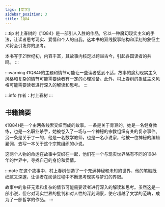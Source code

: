 ```yaml
---
tags: [文学]
sidebar_position: 3
title: 1Q84
---
```


:::tip
村上春树的《1Q84》是一部引人入胜的作品，它以一种魔幻现实主义的手法，让读者思考现实、爱情和个人的自我。这本书的双线叙事结构和深刻的象征主义将会引发你的思考。

本书写于21世纪初，内容丰富，其故事内核足以跨越古今，引起各国读者的共鸣。
:::

:::warning
《1Q84》的主题和情节可能让一些读者感到不适，故事的魔幻现实主义风格和复杂的情节可能需要读者有一定的心理准备。此外，村上春树的象征主义风格可能需要读者进行深入的解读和思考。
:::

:::info
作者：村上春树
:::

## 书籍摘要

《1Q84》是一个由两条线索交织而成的故事。一条是关于青豆的，她是一名健身教练，也是一名职业杀手，她被卷入了一场与一个神秘的宗教组织有关的复杂事件。另一条是关于丁一的，他是一名数学教师，也是一名小说家，他被一位神秘的编辑雇佣，去写一本关于这个宗教组织的小说。

这两个人物的命运在故事中交织在一起，他们在一个与现实世界略有不同的1984年的世界中，寻找自己的身份和爱情。

:::note
在这个故事中，村上春树创造了一个充满神秘和未知的世界，他的笔触既细腻又深邃，让读者在阅读过程中不断思考现实与梦幻的界限。

故事中的象征元素和复杂的情节可能需要读者进行深入的解读和思考。虽然这是一部小说，但它对现实世界的批判和对人性的深刻洞察，使它超越了文学的范畴，成为了一部哲学的作品。
:::